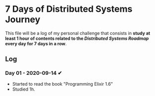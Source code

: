 # 7 Days of Distributed Systems Journey

This file will be a log of my personal challenge that consists in **study at least 1 hour of contents related to the _Distributed Systems Roadmap_ every day for 7 days in a row**.

## Log

### Day 01 - 2020-09-14 ✔

- Started to read the book "Programming Elixir 1.6"
- Studied 1h.
